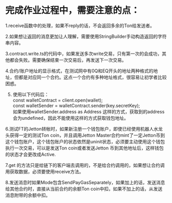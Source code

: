 # 完成作业过程中，需要注意的点：    
 1.receive函数中的处理，如果不reply的话，不会返回多余的Ton给发送者。  
   
 2.如果想让返回的消息更加让人理解，需要使用StringBuilder手动构造返回的字符串内容。 
   
 3.contract.write.ts的代码中，如果发送多次write交易，只有第一次的会成功，其他都会失败。需要确保结束一次交易后，再发送下一次交易。      
   
 4.合约/账户地址的显示格式，在测试网中有0Q和EQ开头的地址两种格式的地址，但都是对应同一个合约。这点一个合约有多种地址格式，很容易让初学者比较困惑。 
   
 5. 使用以下代码后：  
    const walletContract = client.open(wallet);  
    const walletSender = walletContract.sender(key.secretKey);  
    如果使用walletSender.address as Address 这样的方式，获取到的address会为undefined，因此不能使用这样的方式获取钱包地址。
  
 6.测试FT的Jetton转帐时，如果新注册一个钱包账户，即使已经使用机器人水龙头获得一定的测试Ton coin，并且调用Jetton Master合约mint了一定Jetton币到这个钱包账户，这个钱包账户的状态依然是uninit状态，必须要主动使用这个钱包执行一次交易，可以是发送Ton coin或者发送Jetton 币到其他地址后，这样钱包的状态才会更改成Active.  
  
 7.get 的方法只是给链下的客户端去调用的，不是给合约调用的，如果想让合约调用获取数据，必须要使用receive方法。  
  
 8.发送消息时如果Mode包含SendPayGasSeparately，如果加上的话，发送消息给其他合约时，直接从当前合约的余额Ton coin中扣，如果不加上的话，从发送消息附带的余额中扣。  
